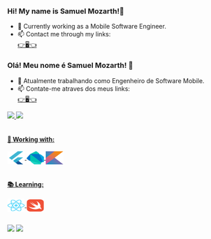 ### Hi! My name is Samuel Mozarth!👋

- 🌱 Currently working as a Mobile Software Engineer.
- 📫 Contact me through my links:<br>
<a href="https://beacons.page/ssamss">👉🖥👈</a>

### Olá! Meu nome é Samuel Mozarth! 👋

- 🌱 Atualmente trabalhando como Engenheiro de Software Mobile.
- 📫 Contate-me atraves dos meus links:<br>
<a href="https://beacons.page/ssamss">👉🖥👈</a>

 <div>
  <a href="https://github.com/samuelmozarthss">
  <img height="180em" src="https://github-readme-stats.vercel.app/api?username=samuelmozarthss&show_icons=true&theme=tokyonight&include_all_commits=true&count_private=true"/>
  <img height="180em" src="https://github-readme-stats.vercel.app/api/top-langs/?username=samuelmozarthss&layout=compact&langs_count=7&theme=cobalt"/>
</div>

<div style="display: inline_block"><br>
 <h4>🧰 Working with:</h4>
 <img align="center" alt="Sams-Flutter" height="30" width="40" src="https://raw.githubusercontent.com/devicons/devicon/master/icons/flutter/flutter-original.svg">
 <img align="center" alt="Sams-Dart" height="30" width="40" src="https://raw.githubusercontent.com/devicons/devicon/master/icons/dart/dart-original.svg">
 <img align="center" alt="Sams-Kotlin" height="30" width="40" src="https://raw.githubusercontent.com/devicons/devicon/master/icons/kotlin/kotlin-original.svg">
</div>
<div style="display: inline_block"><br>
 <h4>📚 Learning:</h4>
 <img align="center" alt="Sams-React" height="30" width="40" src="https://github.com/devicons/devicon/blob/master/icons/react/react-original.svg">
 <img align="center" alt="Sams-Swift" height="30" width="40" src="https://github.com/devicons/devicon/blob/master/icons/swift/swift-original.svg">
</div>
  
  ##
 
<div>
  <a href="https://www.linkedin.com/in/samuel-mozarth/" {:target="_blank"} target="_blank"><img src="https://img.shields.io/badge/-LinkedIn-%230077B5?style=for-the-badge&logo=linkedin&logoColor=white" target="_blank"></a> 
  <a href = "mailto:contatosamuelm@gmail.com"><img src="https://img.shields.io/badge/-Gmail-%23333?style=for-the-badge&logo=gmail&logoColor=white" target="_blank"></a>
<!--   <a href="https://discord.gg/nmdGvdDBgk" target="_blank"><img src="https://img.shields.io/badge/Discord-7289DA?style=for-the-badge&logo=discord&logoColor=white" target="_blank"></a>  -->
<!--   <a href="https://www.twitch.tv/ssamss" target="_blank"><img src="https://img.shields.io/badge/Twitch-9146FF?style=for-the-badge&logo=twitch&logoColor=white" target="_blank"></a> -->
<!--   <a href="https://www.instagram.com/samuelmozarth/" target="_blank"><img src="https://img.shields.io/badge/-Instagram-%23E4405F?style=for-the-badge&logo=instagram&logoColor=white" target="_blank"></a> -->
<!--   <a href="https://www.youtube.com/channel/UCTwJZ0AmTNPXxSKxWcYhRaw" target="_blank"><img src="https://img.shields.io/badge/YouTube-FF0000?style=for-the-badge&logo=youtube&logoColor=white" target="_blank"></a> -->
  
<!--    ![Snake animation](https://github.com/samuelmozarthss/samuelmozarthss/blob/output/github-contribution-grid-snake.svg) -->
</div>
